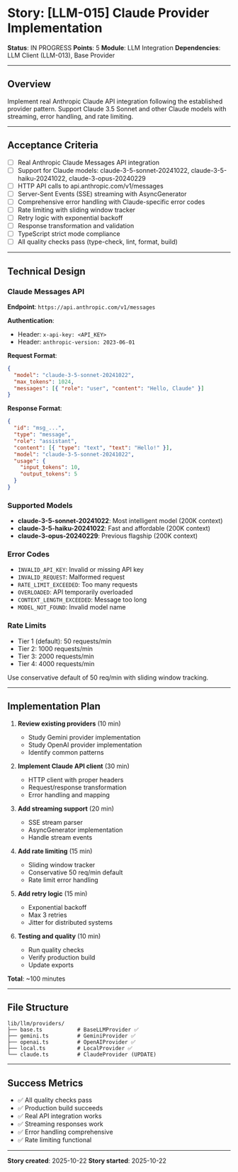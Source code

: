 # Story: [LLM-015] Claude Provider Implementation

**Status**: IN PROGRESS
**Points**: 5
**Module**: LLM Integration
**Dependencies**: LLM Client (LLM-013), Base Provider

---

## Overview

Implement real Anthropic Claude API integration following the established provider pattern. Support Claude 3.5 Sonnet and other Claude models with streaming, error handling, and rate limiting.

---

## Acceptance Criteria

- [ ] Real Anthropic Claude Messages API integration
- [ ] Support for Claude models: claude-3-5-sonnet-20241022, claude-3-5-haiku-20241022, claude-3-opus-20240229
- [ ] HTTP API calls to api.anthropic.com/v1/messages
- [ ] Server-Sent Events (SSE) streaming with AsyncGenerator
- [ ] Comprehensive error handling with Claude-specific error codes
- [ ] Rate limiting with sliding window tracker
- [ ] Retry logic with exponential backoff
- [ ] Response transformation and validation
- [ ] TypeScript strict mode compliance
- [ ] All quality checks pass (type-check, lint, format, build)

---

## Technical Design

### Claude Messages API

**Endpoint**: `https://api.anthropic.com/v1/messages`

**Authentication**:

- Header: `x-api-key: <API_KEY>`
- Header: `anthropic-version: 2023-06-01`

**Request Format**:

```json
{
  "model": "claude-3-5-sonnet-20241022",
  "max_tokens": 1024,
  "messages": [{ "role": "user", "content": "Hello, Claude" }]
}
```

**Response Format**:

```json
{
  "id": "msg_...",
  "type": "message",
  "role": "assistant",
  "content": [{ "type": "text", "text": "Hello!" }],
  "model": "claude-3-5-sonnet-20241022",
  "usage": {
    "input_tokens": 10,
    "output_tokens": 5
  }
}
```

### Supported Models

- **claude-3-5-sonnet-20241022**: Most intelligent model (200K context)
- **claude-3-5-haiku-20241022**: Fast and affordable (200K context)
- **claude-3-opus-20240229**: Previous flagship (200K context)

### Error Codes

- `INVALID_API_KEY`: Invalid or missing API key
- `INVALID_REQUEST`: Malformed request
- `RATE_LIMIT_EXCEEDED`: Too many requests
- `OVERLOADED`: API temporarily overloaded
- `CONTEXT_LENGTH_EXCEEDED`: Message too long
- `MODEL_NOT_FOUND`: Invalid model name

### Rate Limits

- Tier 1 (default): 50 requests/min
- Tier 2: 1000 requests/min
- Tier 3: 2000 requests/min
- Tier 4: 4000 requests/min

Use conservative default of 50 req/min with sliding window tracking.

---

## Implementation Plan

1. **Review existing providers** (10 min)
   - Study Gemini provider implementation
   - Study OpenAI provider implementation
   - Identify common patterns

2. **Implement Claude API client** (30 min)
   - HTTP client with proper headers
   - Request/response transformation
   - Error handling and mapping

3. **Add streaming support** (20 min)
   - SSE stream parser
   - AsyncGenerator implementation
   - Handle stream events

4. **Add rate limiting** (15 min)
   - Sliding window tracker
   - Conservative 50 req/min default
   - Rate limit error handling

5. **Add retry logic** (15 min)
   - Exponential backoff
   - Max 3 retries
   - Jitter for distributed systems

6. **Testing and quality** (10 min)
   - Run quality checks
   - Verify production build
   - Update exports

**Total**: ~100 minutes

---

## File Structure

```
lib/llm/providers/
├── base.ts           # BaseLLMProvider ✅
├── gemini.ts         # GeminiProvider ✅
├── openai.ts         # OpenAIProvider ✅
├── local.ts          # LocalProvider ✅
└── claude.ts         # ClaudeProvider (UPDATE)
```

---

## Success Metrics

- ✅ All quality checks pass
- ✅ Production build succeeds
- ✅ Real API integration works
- ✅ Streaming responses work
- ✅ Error handling comprehensive
- ✅ Rate limiting functional

---

**Story created**: 2025-10-22
**Story started**: 2025-10-22
